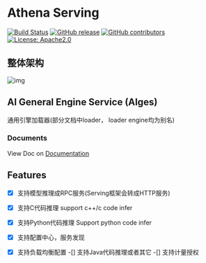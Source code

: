# Athena Serving

<!-- markdownlint-capture -->
<!-- markdownlint-disable MD033 -->

<span class="badge-placeholder">[![Build Status](https://img.shields.io/drone/build/thegeeklab/hugo-geekdoc?logo=drone&server=https%3A%2F%2Fdrone.thegeeklab.de)](https://drone.thegeeklab.de/thegeeklab/hugo-geekdoc)</span>
<span class="badge-placeholder">[![GitHub release](https://img.shields.io/github/v/release/xfyun/AthenaServing)](https://github.com/xfyun/AthenaServing/releases/latest)</span>
<span class="badge-placeholder">[![GitHub contributors](https://img.shields.io/github/contributors/xfyun/AthenaServing)](https://github.com/xfyun/AthenaServing/graphs/contributors)</span>
<span class="badge-placeholder">[![License: Apache2.0](https://img.shields.io/github/license/xfyun/AthenaServing)](https://github.com/xfyun/AthenaServing/blob/master/LICENSE)</span>

<!-- markdownlint-restore -->
## 整体架构

![img](https://raw.githubusercontent.com/xfyun/proposals/main/athenaloader/athena.png)

## AI General Engine Service (AIges)

通用引擎加载器(部分文档中loader， loader engine均为别名)

### Documents

View Doc on [Documentation](https://xfyun.github.io/inferservice/architechture/architechture/)


## Features

-[X] 支持模型推理成RPC服务(Serving框架会转成HTTP服务)
-[X] 支持C代码推理 support c++/c code infer
-[X] 支持Python代码推理 Support python code infer
-[X] 支持配置中心，服务发现
-[X] 支持负载均衡配置
-[] 支持Java代码推理或者其它
-[] 支持计量授权
 




